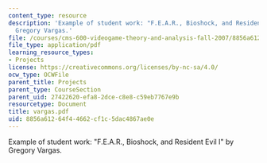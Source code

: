 ```yaml
---
content_type: resource
description: 'Example of student work: "F.E.A.R., Bioshock, and Resident Evil I" by
  Gregory Vargas.'
file: /courses/cms-600-videogame-theory-and-analysis-fall-2007/8856a61264f44662cf1c5dac4867ae0e_vargas.pdf
file_type: application/pdf
learning_resource_types:
- Projects
license: https://creativecommons.org/licenses/by-nc-sa/4.0/
ocw_type: OCWFile
parent_title: Projects
parent_type: CourseSection
parent_uid: 27422620-efa8-2dce-c8e8-c59eb7767e9b
resourcetype: Document
title: vargas.pdf
uid: 8856a612-64f4-4662-cf1c-5dac4867ae0e
---
```

Example of student work: "F.E.A.R., Bioshock, and Resident Evil I" by Gregory Vargas.